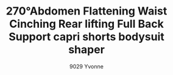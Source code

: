 ---
layout: product
title: 270°Abdomen Flattening Waist Cinching Rear lifting Full Back Support capri shorts bodysuit shaper 
subtitle: 9029 Yvonne
price: '38.00'
product_image: /shaping-lingerie/9029-front.png
product_image_hover: /shaping-lingerie/9029-back.png
categories: 
  - Tummy & Waist
  - Back Support
  - Rear & Hips
  - Thighs & Legs
  - Full Body
  - Bust
  - Bodysuits
---